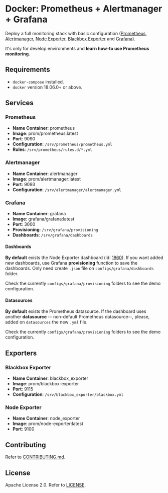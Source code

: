 # Docker: Prometheus + Alertmanager + Grafana

Deploy a full monitoring stack with basic configuration ([Prometheus](https://prometheus.io/docs/introduction/overview/), [Alertmanager](https://prometheus.io/docs/alerting/alertmanager/), [Node Exporter](https://prometheus.io/docs/guides/node-exporter/), [Blackbox Exporter](https://github.com/prometheus/blackbox_exporter) and [Grafana](https://grafana.com/docs/)).

It's only for develop environments and **learn how-to use Prometheus monitoring**.


## Requirements

* `docker-compose` installed.
* `docker` version 18.06.0+ or above. 

## Services

### Prometheus

* **Name Container**: prometheus
* **Image**: prom/prometheus:latest
* **Port**: 9090
* **Configuration**: `/srv/prometheus/prometheus.yml`
* **Rules**: `/srv/prometheus/rules.d/*.yml`

### Alertmanager

* **Name Container**: alertmanager
* **Image**: prom/alertmanager:latest
* **Port**: 9093
* **Configuration**: `/srv/alertmanager/alertmanager.yml`

### Grafana

* **Name Container**: grafana
* **Image**: grafana/grafana:latest
* **Port**: 3000
* **Provisioning**: `/srv/grafana/provisioning`
* **Dashboards**: `/srv/grafana/dashboards`

#### Dashboards

**By default** exists the Node Exporter dashboard (id: [1860](https://grafana.com/grafana/dashboards/1860)). If you want added new dashboards, use Grafana **provisioning** function to save the dashboards. Only need create `.json` file on `configs/grafana/dashboards` folder.

Check the currently `configs/grafana/provisioning` folders to see the demo configuration.

#### Datasources

**By default** exists the Prometheus datasource. If the dashboard uses another **datasource** -- non-default Prometheus datasource--, please, added on `datasources` the new `.yml` file.

Check the currently `configs/grafana/provisioning` folders to see the demo configuration.

## Exporters

### Blackbox Exporter

* **Name Container**: blackbox_exporter
* **Image**: prom/blackbox-exporter
* **Port**: 9115
* **Configuration**: `/srv/blackbox_exporter/blackbox.yml`

### Node Exporter

* **Name Container**: node_exporter
* **Image**: prom/node-exporter:latest
* **Port**: 9100

## Contributing

Refer to [CONTRIBUTING.md](https://github.com/ialejandro/prometheus-stack/blob/master/CONTRIBUTING.md).

## License

Apache License 2.0. Refer to [LICENSE](https://github.com/ialejandro/prometheus-stack/blob/master/LICENSE).
